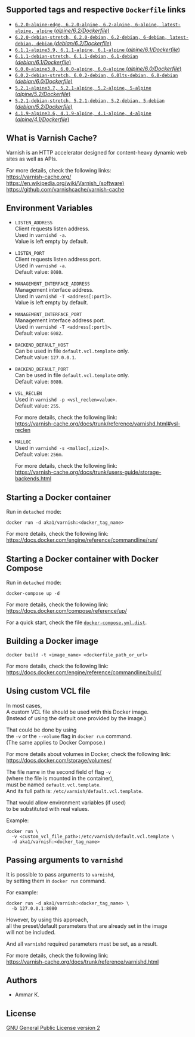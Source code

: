 ## Supported tags and respective `Dockerfile` links

* [`6.2.0-alpine-edge, 6.2.0-alpine, 6.2-alpine, 6-alpine, latest-alpine, alpine` (*alpine/6.2/Dockerfile*)](https://github.com/akai-z/docker-alpine-varnish/blob/5f7e9429c963a0cb8f2b5184265e55a372fee4f8/6.2/Dockerfile)
* [`6.2.0-debian-stretch, 6.2.0-debian, 6.2-debian, 6-debian, latest-debian, debian` (*debian/6.2/Dockerfile*)](https://github.com/akai-z/docker-debian-varnish/blob/69d623ae83f9562e9c6dd378f422755d31b9561f/6.2/Dockerfile)
* [`6.1.1-alpine3.9, 6.1.1-alpine, 6.1-alpine` (*alpine/6.1/Dockerfile*)](https://github.com/akai-z/docker-alpine-varnish/blob/34c6601651e27812d865338c327cfe6a89e43a28/6.1/Dockerfile)
* [`6.1.1-debian-stretch, 6.1.1-debian, 6.1-debian` (*debian/6.1/Dockerfile*)](https://github.com/akai-z/docker-debian-varnish/blob/382c51e8d8b506fef0b4b9bfbef412de2f2663ff/6.1/Dockerfile)
* [`6.0.0-alpine3.8, 6.0.0-alpine, 6.0-alpine` (*alpine/6.0/Dockerfile*)](https://github.com/akai-z/docker-alpine-varnish/blob/34c6601651e27812d865338c327cfe6a89e43a28/6.0/Dockerfile)
* [`6.0.2-debian-stretch, 6.0.2-debian, 6.0lts-debian, 6.0-debian` (*debian/6.0/Dockerfile*)](https://github.com/akai-z/docker-debian-varnish/blob/382c51e8d8b506fef0b4b9bfbef412de2f2663ff/6.0/Dockerfile)
* [`5.2.1-alpine3.7, 5.2.1-alpine, 5.2-alpine, 5-alpine` (*alpine/5.2/Dockerfile*)](https://github.com/akai-z/docker-alpine-varnish/blob/34c6601651e27812d865338c327cfe6a89e43a28/5.2/Dockerfile)
* [`5.2.1-debian-stretch, 5.2.1-debian, 5.2-debian, 5-debian` (*debian/5.2/Dockerfile*)](https://github.com/akai-z/docker-debian-varnish/blob/382c51e8d8b506fef0b4b9bfbef412de2f2663ff/5.2/Dockerfile)
* [`4.1.9-alpine3.6, 4.1.9-alpine, 4.1-alpine, 4-alpine` (*alpine/4.1/Dockerfile*)](https://github.com/akai-z/docker-alpine-varnish/blob/34c6601651e27812d865338c327cfe6a89e43a28/4.1/Dockerfile)

## What is Varnish Cache?

Varnish is an HTTP accelerator designed for content-heavy dynamic web sites as well as APIs.

For more details, check the following links:  
https://varnish-cache.org/  
https://en.wikipedia.org/wiki/Varnish_(software)  
https://github.com/varnishcache/varnish-cache

## Environment Variables

* `LISTEN_ADDRESS`  
  Client requests listen address.  
  Used in `varnishd -a`.  
  Value is left empty by default.

* `LISTEN_PORT`  
  Client requests listen address port.  
  Used in `varnishd -a`.  
  Default value: `8080`.

* `MANAGEMENT_INTERFACE_ADDRESS`  
  Management interface address.  
  Used in `varnishd -T <address[:port]>`.  
  Value is left empty by default.

* `MANAGEMENT_INTERFACE_PORT`  
  Management interface address port.  
  Used in `varnishd -T <address[:port]>`.  
  Default value: `6082`.

* `BACKEND_DEFAULT_HOST`  
  Can be used in file `default.vcl.template` only.  
  Default value: `127.0.0.1`.

* `BACKEND_DEFAULT_PORT`  
  Can be used in file `default.vcl.template` only.  
  Default value: `8080`.

* `VSL_RECLEN`  
  Used in `varnishd -p <vsl_reclen=value>`.  
  Default value: `255`.

  For more details, check the following link:  
  https://varnish-cache.org/docs/trunk/reference/varnishd.html#vsl-reclen

* `MALLOC`  
  Used in `varnishd -s <malloc[,size]>`.  
  Default value: `256m`.

  For more details, check the following link:  
  https://varnish-cache.org/docs/trunk/users-guide/storage-backends.html

## Starting a Docker container

Run in `detached` mode:
```
docker run -d aka1/varnish:<docker_tag_name>
```

For more details, check the following link:  
https://docs.docker.com/engine/reference/commandline/run/

## Starting a Docker container with Docker Compose

Run in `detached` mode:
```
docker-compose up -d
```

For more details, check the following link:  
https://docs.docker.com/compose/reference/up/

For a quick start, check the file [`docker-compose.yml.dist`](https://github.com/akai-z/docker-varnish/blob/master/docker-compose.yml.dist).

## Building a Docker image

```
docker build -t <image_name> <dockerfile_path_or_url>
```

For more details, check the following link:  
https://docs.docker.com/engine/reference/commandline/build/

## Using custom VCL file

In most cases,  
A custom VCL file should be used with this Docker image.  
(Instead of using the default one provided by the image.)

That could be done by using  
the `-v` or the `--volume` flag in `docker run` command.  
(The same applies to Docker Compose.)

For more details about volumes in Docker, check the following link:  
https://docs.docker.com/storage/volumes/

The file name in the second field of flag `-v`  
(where the file is mounted in the container),  
must be named `default.vcl.template`.  
And its full path is: `/etc/varnish/default.vcl.template`.

That would allow environment variables (if used)  
to be substituted with real values.

Example:
```
docker run \
  -v <custom_vcl_file_path>:/etc/varnish/default.vcl.template \
  -d aka1/varnish:<docker_tag_name>
```

## Passing arguments to `varnishd`

It is possible to pass arguments to `varnishd`,  
by setting them in `docker run` command.

For example:
```
docker run -d aka1/varnish:<docker_tag_name> \
  -b 127.0.0.1:8080
```

However, by using this approach,  
all the preset/default parameters that are already set in the image  
will not be included.

And all `varnishd` required parameters must be set, as a result.

For more details, check the following link:  
https://varnish-cache.org/docs/trunk/reference/varnishd.html

## Authors

* Ammar K.

## License

[GNU General Public License version 2](https://github.com/akai-z/docker-varnish/blob/master/LICENSE)

